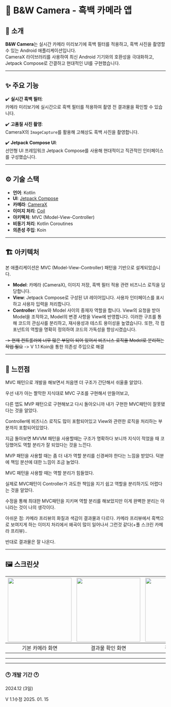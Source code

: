 # 📸 B&W Camera - 흑백 카메라 앱

## 🌟 소개  

**B&W Camera**는 실시간 카메라 미리보기에 흑백 필터를 적용하고, 흑백 사진을 촬영할 수 있는 Android 애플리케이션입니다.  
CameraX 라이브러리를 사용하여 최신 Android 기기와의 호환성을 극대화하고, Jetpack Compose로 간결하고 현대적인 UI를 구현했습니다.  

---

## ✨ 주요 기능  

✔️ **실시간 흑백 필터**:  
카메라 미리보기에 실시간으로 흑백 필터를 적용하여 촬영 전 결과물을 확인할 수 있습니다.  

✔️ **고품질 사진 촬영**:  
CameraX의 `ImageCapture`를 활용해 고해상도 흑백 사진을 촬영합니다.  

✔️ **Jetpack Compose UI**:  
선언형 UI 프레임워크 Jetpack Compose를 사용해 현대적이고 직관적인 인터페이스를 구성했습니다.  

---

## ⚙️ 기술 스택  

- **언어**: Kotlin 
- **UI**: [Jetpack Compose](https://developer.android.com/jetpack/compose) 
- **카메라**: [CameraX](https://developer.android.com/training/camerax) 
- **이미지 처리**: [Coil](https://coil-kt.github.io/coil/) 
- **아키텍처**: MVC (Model-View-Controller) 
- **비동기 처리**: Kotlin Coroutines 
- **의존성 주입**: Koin  

---

## 🏗️ 아키텍처

본 애플리케이션은 MVC (Model-View-Controller) 패턴을 기반으로 설계되었습니다.


- **Model**: 카메라 (CameraX), 이미지 저장, 흑백 필터 적용 관련 비즈니스 로직을 담당합니다.
- **View**: Jetpack Compose로 구성된 UI 레이어입니다. 사용자 인터페이스를 표시하고 사용자 입력을 처리합니다.
- **Controller**: View와 Model 사이의 중재자 역할을 합니다. View의 요청을 받아 Model을 조작하고, Model의 변경 사항을 View에 반영합니다.
이러한 구조를 통해 코드의 관심사를 분리하고, 재사용성과 테스트 용이성을 높였습니다. 또한, 각 컴포넌트의 역할을 명확히 정의하여 코드의 가독성을 향상시켰습니다.

~~-> 현재 컨트롤러에 너무 많은 부담이 되어 있어서 비즈니스 로직을 Model로 분리하는 작업 필요~~
-> V 1.1 Koin을 통한 의존성 주입으로 해결

---

## 💭 느낀점  

MVC 패턴으로 개발을 해보면서 처음엔 더 구조가 간단해서 쉬울줄 알았다.

우선 내가 아는 짤막한 지식대로 MVC 구조를 구현해서 만들어보고,

다른 앱도 MVP 패턴으로 구현해보고 다시 돌아오니까 내가 구현한 MVC패턴이 잘못됐다는 것을 알았다.

Controller에 비즈니스 로직도 많이 포함되어있고 View와 관련한 로직을 처리하는 부분까지 포함되어있었다.

지금 돌아보면 MVVM 패턴을 사용할때는 구조가 명확하다 보니까 지식이 적었을 때 코딩했어도 역할 분리가 잘 되었다는 것을 느낀다.

MVP 패턴을 사용할 때는 좀 더 내가 역할 분리를 신경써야 한다는 느낌을 받았다. 덕분에 책임 분산에 대한 느낌이 조금 늘었다.

MVC 패턴을 사용할 때는 역할 분리가 힘들었다.

실제로 MVC패턴이 Controller가 과도한 책임을 지기 쉽고 역할을 분리하기도 어렵다는 것을 알았다.

수정을 통해 최대한 MVC패턴을 지키며 역할 분리를 해보았지만 이게 완벽한 분리는 아니라는 것이 나의 생각이다.

아쉬운 점: 카메라 프리뷰의 화질과 색감이 결과물과 다르다. 카메라 프리뷰에서 흑백으로 보여지게 하는 이미지 처리에서 왜곡이 많이 일어나서 그런것 같다(+풀 스크린 카메라 프리뷰).. 

반대로 결과물은 잘 나온다.

--- 

## 🖼️ 스크린샷  

| <img src="path/to/screenshot1.jpg" width="200"> | <img src="path/to/screenshot2.jpg" width="200"> | <img src="path/to/screenshot3.jpg" width="200"> |  
| :----------------------------------------------: | :----------------------------------------------: | :----------------------------------------------: |  
|                 기본 카메라 화면                 |                  결과물 확인 화면                 |                    결과물 예시                    |  

---

_____________________________________________________
### 🕐 개발 기간 🕐
2024.12 (3일)

V 1.1수정 2025.  01. 15
